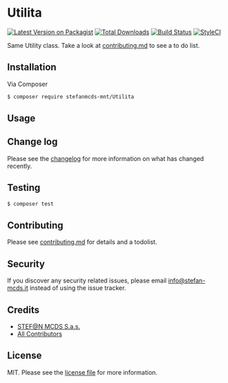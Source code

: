 # Utilita

[![Latest Version on Packagist][ico-version]][link-packagist]
[![Total Downloads][ico-downloads]][link-downloads]
[![Build Status][ico-travis]][link-travis]
[![StyleCI][ico-styleci]][link-styleci]

Same Utility class. Take a look at [contributing.md](contributing.md) to see a to do list.

## Installation

Via Composer

``` bash
$ composer require stefanmcds-mnt/Utilita
```

## Usage

## Change log

Please see the [changelog](changelog.md) for more information on what has changed recently.

## Testing

``` bash
$ composer test
```

## Contributing

Please see [contributing.md](contributing.md) for details and a todolist.

## Security

If you discover any security related issues, please email info@stefan-mcds.it instead of using the issue tracker.

## Credits

- [STEF@N MCDS S.a.s.][link-author]
- [All Contributors][link-contributors]

## License

MIT. Please see the [license file](license.md) for more information.

[ico-version]: https://img.shields.io/packagist/v/stefanmcds-mnt/eppclient.svg?style=flat-square
[ico-downloads]: https://img.shields.io/packagist/dt/stefanmcds-mnt/eppclient.svg?style=flat-square
[ico-travis]: https://img.shields.io/travis/stefanmcds-mnt/eppclient/master.svg?style=flat-square
[ico-styleci]: https://styleci.io/repos/12345678/shield

[link-packagist]: https://packagist.org/packages/stefanmcds-mnt/eppclient
[link-downloads]: https://packagist.org/packages/stefanmcds-mnt/eppclient
[link-travis]: https://travis-ci.org/stefanmcds-mnt/eppclient
[link-styleci]: https://styleci.io/repos/12345678
[link-author]: https://github.com/stefanmcds-mnt
[link-contributors]: ../../contributors
